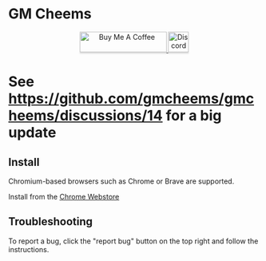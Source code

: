 # GM Cheems

<div align="center" vertical-align="center">
   <a href="https://www.buymeacoffee.com/gmcheems" target="_blank">
    <img
      src="https://www.buymeacoffee.com/assets/img/custom_images/orange_img.png"
      alt="Buy Me A Coffee"
      style="height: 41px !important;width: 174px !important;box-shadow: 0px 3px 2px 0px rgba(190, 190, 190, 0.5) !important;-webkit-box-shadow: 0px 3px 2px 0px rgba(190, 190, 190, 0.5) !important;" />
    </a>

  <a href="https://discord.gmcheems.com/" target="_blank">
    <img
      src="https://img.shields.io/discord/1001021849435652217?color=5865F2&label=DISCORD&logo=discord&logoColor=white"
      alt="Discord server" 
      style="height: 41px !important;box-shadow: 0px 3px 2px 0px rgba(190, 190, 190, 0.5) !important;-webkit-box-shadow: 0px 3px 2px 0px rgba(190, 190, 190, 0.5) !important;" />
  </a>
</div>


# See https://github.com/gmcheems/gmcheems/discussions/14 for a big update

## Install

Chromium-based browsers such as Chrome or Brave are supported.

Install from the [Chrome Webstore](https://chrome.google.com/webstore/detail/gm-cheems/bmkmigdaklnhklmiialljbpjiedmnifh?hl=en&authuser=0)

## Troubleshooting
To report a bug, click the "report bug" button on the top right and follow the instructions.
